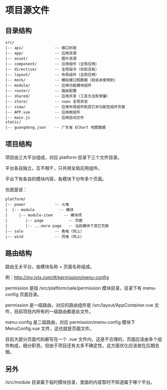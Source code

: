 # 项目源文件

## 目录结构

```
src/
|-- api/              -- 接口封装
|-- app/              -- 应用资源
|-- asset/            -- 图片资源
|-- component/        -- 应用组件（全局应用）
|-- directive/        -- 全局指令（目前没有）
|-- layout/           -- 布局组件（全局应用）
|-- mock/             -- 模拟接口假数据（目前未使用到）
|-- module/           -- 应用功能模块组件
|-- router/           -- 路由配置
|-- shared/           -- 应用共享（工具方法和常量）
|-- store/            -- vuex 全局状态
|-- view/             -- 应用布局组件和其它非功能性组件页面
|-- APP.vue           -- 应用根组件
|-- main.js           -- 应用启动文件
static/
|-- guangdong.json    -- 广东省 EChart 地图数据
```

## 项目结构

项目由三大平台组成，对应 platform 目录下三个文件目录。

平台各自独立，互不相干，只共用全局应用组件。

平台下有各自的模块内容，各模块下分布多个页面。

也就是说：

```
platform/
|-- power             -- 火电
|  |-- module           -- 模块
|     |-- module-item     -- 模块项
|        |-- page           -- 页面
|        |-- ...more page   -- 当前模块下其它页面
|-- sale              -- 售电（同上）
|-- wind              -- 风电（同上）
```

## 路由结构

路由无关平台，由模块名称 + 页面名称组成。

例：http://my.jytx.com/#/permission/menu-config

permission 是指 /src/platform/sale/permission 模块目录，目录下有 menu-config 页面目录。

permission 是一级路由，对应的路由组件是 /src/layout/AppContainer.vue 文件，目前项目内所有的一级路由都是此文件。

menu-config 是二级路由，对应 permission/menu-config 模块下 MenuConfig.vue 文件，这也就是页面文件。

目前大部分页面代码都写在一个 .vue 文件内，这是不合理的，页面应该由多个组件构成，细分职责。但由于项目还有太多不确定性，这方面优化应该放在后期去做。

## 另外

/src/module 目录属于临时模块目录，里面的内容暂时不知道属于哪个平台。

